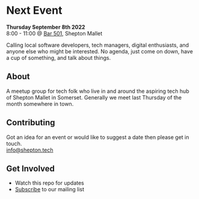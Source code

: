 # Next Event 

**Thursday September 8th 2022**  
8:00 - 11:00 @ [Bar 501](https://www.pillarsginbar.co.uk/), Shepton Mallet  

Calling local software developers, tech managers, digital enthusiasts, and anyone else who might be interested.
No agenda, just come on down, have a cup of something, and talk about things.

## About
A meetup group for tech folk who live in and around the aspiring tech hub of Shepton Mallet in Somerset. Generally we meet last Thursday of the month somewhere in town.

## Contributing
Got an idea for an event or would like to suggest a date then please get in touch.  
[info@shepton.tech](mailto:info@shepton.tech)

## Get Involved
- Watch this repo for updates
- [Subscribe](http://eepurl.com/gJVaZj) to our mailing list 

